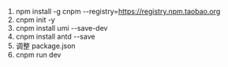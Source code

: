 1. npm install -g cnpm --registry=https://registry.npm.taobao.org
2. cnpm init -y
3. cnpm install umi --save-dev
4. cnpm install antd --save
5. 调整 package.json
6. cnpm run dev
